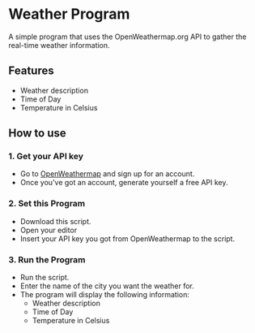 # Weather Program

A simple program that uses the OpenWeathermap.org API to gather the real-time weather information.

## Features
* Weather description
* Time of Day
* Temperature in Celsius

## How to use
### 1. Get your API key
* Go to [OpenWeathermap](https://openweathermap.org/) and sign up for an account.
* Once you've got an account, generate yourself a free API key.

### 2. Set this Program
* Download this script.
* Open your editor
* Insert your API key you got from OpenWeathermap to the script.

### 3. Run the Program
* Run the script.
* Enter the name of the city you want the weather for.
* The program will display the following information:
    * Weather description
    * Time of Day
    * Temperature in Celsius
